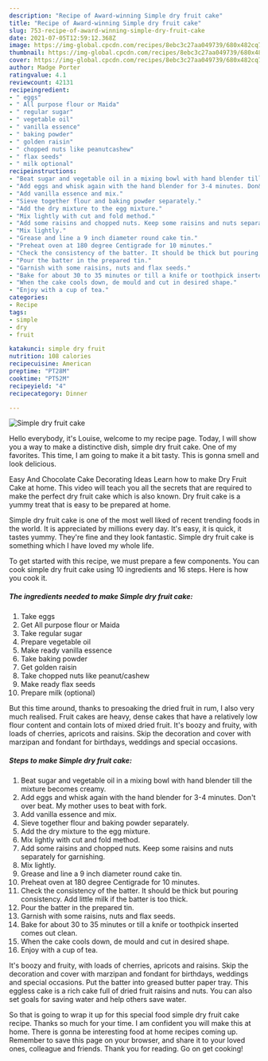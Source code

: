 ```yaml
---
description: "Recipe of Award-winning Simple dry fruit cake"
title: "Recipe of Award-winning Simple dry fruit cake"
slug: 753-recipe-of-award-winning-simple-dry-fruit-cake
date: 2021-07-05T12:59:12.368Z
image: https://img-global.cpcdn.com/recipes/8ebc3c27aa049739/680x482cq70/simple-dry-fruit-cake-recipe-main-photo.jpg
thumbnail: https://img-global.cpcdn.com/recipes/8ebc3c27aa049739/680x482cq70/simple-dry-fruit-cake-recipe-main-photo.jpg
cover: https://img-global.cpcdn.com/recipes/8ebc3c27aa049739/680x482cq70/simple-dry-fruit-cake-recipe-main-photo.jpg
author: Madge Porter
ratingvalue: 4.1
reviewcount: 42131
recipeingredient:
- " eggs"
- " All purpose flour or Maida"
- " regular sugar"
- " vegetable oil"
- " vanilla essence"
- " baking powder"
- " golden raisin"
- " chopped nuts like peanutcashew"
- " flax seeds"
- " milk optional"
recipeinstructions:
- "Beat sugar and vegetable oil in a mixing bowl with hand blender till the mixture becomes creamy."
- "Add eggs and whisk again with the hand blender for 3-4 minutes. Don&#39;t over beat. My mother uses to beat with fork."
- "Add vanilla essence and mix."
- "Sieve together flour and baking powder separately."
- "Add the dry mixture to the egg mixture."
- "Mix lightly with cut and fold method."
- "Add some raisins and chopped nuts. Keep some raisins and nuts separately for garnishing."
- "Mix lightly."
- "Grease and line a 9 inch diameter round cake tin."
- "Preheat oven at 180 degree Centigrade for 10 minutes."
- "Check the consistency of the batter. It should be thick but pouring consistency. Add little milk if the batter is too thick."
- "Pour the batter in the prepared tin."
- "Garnish with some raisins, nuts and flax seeds."
- "Bake for about 30 to 35 minutes or till a knife or toothpick inserted comes out clean."
- "When the cake cools down, de mould and cut in desired shape."
- "Enjoy with a cup of tea."
categories:
- Recipe
tags:
- simple
- dry
- fruit

katakunci: simple dry fruit 
nutrition: 108 calories
recipecuisine: American
preptime: "PT28M"
cooktime: "PT52M"
recipeyield: "4"
recipecategory: Dinner

---
```



![Simple dry fruit cake](https://img-global.cpcdn.com/recipes/8ebc3c27aa049739/680x482cq70/simple-dry-fruit-cake-recipe-main-photo.jpg)

Hello everybody, it's Louise, welcome to my recipe page. Today, I will show you a way to make a distinctive dish, simple dry fruit cake. One of my favorites. This time, I am going to make it a bit tasty. This is gonna smell and look delicious.

Easy And Chocolate Cake Decorating Ideas Learn how to make Dry Fruit Cake at home. This video will teach you all the secrets that are required to make the perfect dry fruit cake which is also known. Dry fruit cake is a yummy treat that is easy to be prepared at home.

Simple dry fruit cake is one of the most well liked of recent trending foods in the world. It is appreciated by millions every day. It's easy, it is quick, it tastes yummy. They're fine and they look fantastic. Simple dry fruit cake is something which I have loved my whole life.


To get started with this recipe, we must prepare a few components. You can cook simple dry fruit cake using 10 ingredients and 16 steps. Here is how you cook it.

<!--inarticleads1-->

##### The ingredients needed to make Simple dry fruit cake:

1. Take  eggs
1. Get  All purpose flour or Maida
1. Take  regular sugar
1. Prepare  vegetable oil
1. Make ready  vanilla essence
1. Take  baking powder
1. Get  golden raisin
1. Take  chopped nuts like peanut/cashew
1. Make ready  flax seeds
1. Prepare  milk (optional)


But this time around, thanks to presoaking the dried fruit in rum, I also very much realised. Fruit cakes are heavy, dense cakes that have a relatively low flour content and contain lots of mixed dried fruit. It&#39;s boozy and fruity, with loads of cherries, apricots and raisins. Skip the decoration and cover with marzipan and fondant for birthdays, weddings and special occasions. 

<!--inarticleads2-->

##### Steps to make Simple dry fruit cake:

1. Beat sugar and vegetable oil in a mixing bowl with hand blender till the mixture becomes creamy.
1. Add eggs and whisk again with the hand blender for 3-4 minutes. Don&#39;t over beat. My mother uses to beat with fork.
1. Add vanilla essence and mix.
1. Sieve together flour and baking powder separately.
1. Add the dry mixture to the egg mixture.
1. Mix lightly with cut and fold method.
1. Add some raisins and chopped nuts. Keep some raisins and nuts separately for garnishing.
1. Mix lightly.
1. Grease and line a 9 inch diameter round cake tin.
1. Preheat oven at 180 degree Centigrade for 10 minutes.
1. Check the consistency of the batter. It should be thick but pouring consistency. Add little milk if the batter is too thick.
1. Pour the batter in the prepared tin.
1. Garnish with some raisins, nuts and flax seeds.
1. Bake for about 30 to 35 minutes or till a knife or toothpick inserted comes out clean.
1. When the cake cools down, de mould and cut in desired shape.
1. Enjoy with a cup of tea.


It&#39;s boozy and fruity, with loads of cherries, apricots and raisins. Skip the decoration and cover with marzipan and fondant for birthdays, weddings and special occasions. Put the batter into greased butter paper tray. This eggless cake is a rich cake full of dried fruit raisins and nuts. You can also set goals for saving water and help others save water. 

So that is going to wrap it up for this special food simple dry fruit cake recipe. Thanks so much for your time. I am confident you will make this at home. There is gonna be interesting food at home recipes coming up. Remember to save this page on your browser, and share it to your loved ones, colleague and friends. Thank you for reading. Go on get cooking!
